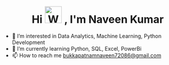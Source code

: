 <h1 align="center">Hi <img src="https://raw.githubusercontent.com/nixin72/nixin72/master/wave.gif" 
         alt="Waving hand animated gif"
         height="45"
         width="45" /> , I'm Naveen Kumar</h1>
         
- 👀 I’m interested in Data Analytics, Machine Learning, Python Development
- 🌱 I’m currently learning Python, SQL, Excel, PowerBi
- 📫 How to reach me [bukkapatnamnaveen72086@gmail.com](bukkapatnamnaveen72086@gmail.com)
 <!--- 💞️ I’m looking to collaborate on ...

- 😄 Pronouns: ...
- ⚡ Fun fact: ...
- --->

<!---
Naveenkumar9959/Naveenkumar9959 is a ✨ special ✨ repository because its `README.md` (this file) appears on your GitHub profile.
You can click the Preview link to take a look at your changes.
--->
